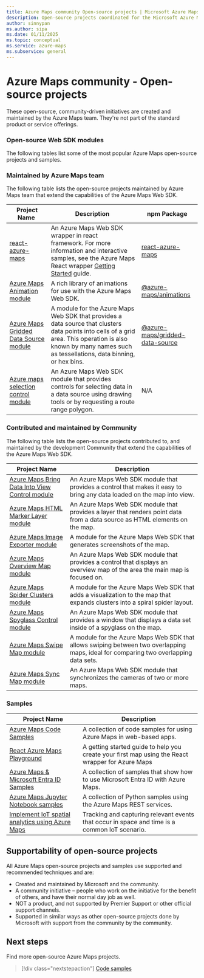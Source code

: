 ```yaml
---
title: Azure Maps community Open-source projects | Microsoft Azure Maps
description: Open-source projects coordinated for the Microsoft Azure Maps platform.
author: sinnypan
ms.author: sipa
ms.date: 01/11/2025
ms.topic: conceptual
ms.service: azure-maps
ms.subservice: general
---
```


# Azure Maps community - Open-source projects

These open-source, community-driven initiatives are created and maintained by the Azure Maps team. They're not part of the standard product or service offerings.

### Open-source Web SDK modules

The following tables list some of the most popular Azure Maps open-source projects and samples.

### Maintained by Azure Maps team

The following table lists the open-source projects maintained by Azure Maps team that extend the capabilities of the Azure Maps Web SDK.

| Project Name | Description  | npm Package  |
|--------------|--------------|--------------|
| [react-azure-maps] | An Azure Maps Web SDK wrapper in react framework. For more information and interactive samples, see the Azure Maps React wrapper [Getting Started] guide. | [react-azure-maps][react-azure-maps-npm] |
| [Azure Maps Animation module] | A rich library of animations for use with the Azure Maps Web SDK. | [@azure-maps/animations] |
| [Azure Maps Gridded Data Source module] | A module for the Azure Maps Web SDK that provides a data source that clusters data points into cells of a grid area. This operation is also known by many names such as tessellations, data binning, or hex bins.  | [@azure-maps/gridded-data-source] |
| [Azure maps selection control module] | An Azure Maps Web SDK module that provides controls for selecting data in a data source using drawing tools or by requesting a route range polygon. | N/A |

### Contributed and maintained by Community

The following table lists the open-source projects contributed to, and maintained by the development Community that extend the capabilities of the Azure Maps Web SDK.

| Project Name                   | Description |
|--------------------------------|-------------|
| [Azure Maps Bring Data Into View Control module] | An Azure Maps Web SDK module that provides a control that makes it easy to bring any data loaded on the map into view. |
| [Azure Maps HTML Marker Layer module] | An Azure Maps Web SDK module that provides a layer that renders point data from a data source as HTML elements on the map. |
| [Azure Maps Image Exporter module] | A module for the Azure Maps Web SDK that generates screenshots of the map. |
| [Azure Maps Overview Map module] | An Azure Maps Web SDK module that provides a control that displays an overview map of the area the main map is focused on. |
| [Azure Maps Spider Clusters module] | A module for the Azure Maps Web SDK that adds a visualization to the map that expands clusters into a spiral spider layout. |
| [Azure Maps Spyglass Control module] | An Azure Maps Web SDK module that provides a window that displays a data set inside of a spyglass on the map.  |
| [Azure Maps Swipe Map module] | A module for the Azure Maps Web SDK that allows swiping between two overlapping maps, ideal for comparing two overlapping data sets. |
| [Azure Maps Sync Map module] | An Azure Maps Web SDK module that synchronizes the cameras of two or more maps. |

### Samples

| Project Name                   | Description |
|--------------------------------|-------------|
| [Azure Maps Code Samples] | A collection of code samples for using Azure Maps in web-based apps. |
| [React Azure Maps Playground] | A getting started guide to help you create your first map using the React wrapper for Azure Maps |
| [Azure Maps & Microsoft Entra ID Samples] | A collection of samples that show how to use Microsoft Entra ID with Azure Maps. |
| [Azure Maps Jupyter Notebook samples] | A collection of Python samples using the Azure Maps REST services. |
| [Implement IoT spatial analytics using Azure Maps] | Tracking and capturing relevant events that occur in space and time is a common IoT scenario. |

## Supportability of open-source projects

All Azure Maps open-source projects and samples use supported and recommended techniques and are:

- Created and maintained by Microsoft and the community.
- A community initiative – people who work on the initiative for the benefit of others, and have their normal day job as well.
- NOT a product, and not supported by Premier Support or other official support channels.
- Supported in similar ways as other open-source projects done by Microsoft with support from the community by the community.

## Next steps

Find more open-source Azure Maps projects.

> [!div class="nextstepaction"]
> [Code samples]

[@azure-maps/animations]: https://www.npmjs.com/package/@azure-maps/animations
[@azure-maps/gridded-data-source]: https://www.npmjs.com/package/@azure-maps/gridded-data-source
[Azure Maps & Microsoft Entra ID Samples]: https://github.com/Azure-Samples/Azure-Maps-AzureAD-Samples
[Azure Maps Animation module]: https://github.com/Azure-Samples/azure-maps-animations
[Azure Maps Bring Data Into View Control module]: https://github.com/Azure-Samples/azure-maps-bring-data-into-view-control
[Azure Maps Code Samples]: https://github.com/Azure-Samples/AzureMapsCodeSamples
[Azure Maps Gridded Data Source module]: https://github.com/Azure-Samples/azure-maps-gridded-data-source
[Azure Maps HTML Marker Layer module]: https://github.com/Azure-Samples/azure-maps-html-marker-layer
[Azure Maps Image Exporter module]: https://github.com/Azure-Samples/azure-maps-image-exporter
[Azure Maps Jupyter Notebook samples]: https://github.com/Azure-Samples/Azure-Maps-Jupyter-Notebook
[Azure Maps Overview Map module]: https://github.com/Azure-Samples/azure-maps-overview-map
[Azure Maps Selection Control module]: https://github.com/Azure-Samples/azure-maps-selection-control
[Azure Maps Spider Clusters module]: https://github.com/Azure-Samples/azure-maps-spider-clusters
[Azure Maps Spyglass Control module]: https://github.com/Azure-Samples/azure-maps-spyglass-control
[Azure Maps Swipe Map module]: https://github.com/Azure-Samples/azure-maps-swipe-map
[Azure Maps Sync Map module]: https://github.com/Azure-Samples/azure-maps-sync-maps
[Code samples]: /samples/browse/?products=azure-maps
[Getting Started]: https://azure.github.io/react-azure-maps-playground/?path=/docs/getting-started--docs
[Implement IoT spatial analytics using Azure Maps]: https://github.com/Azure-Samples/iothub-to-azure-maps-geofencing
[React Azure Maps Playground]: https://azure.github.io/react-azure-maps-playground/?path=/docs/getting-started--docs
[react-azure-maps]: https://github.com/Azure/react-azure-maps
[react-azure-maps-npm]: https://www.npmjs.com/package/react-azure-maps
